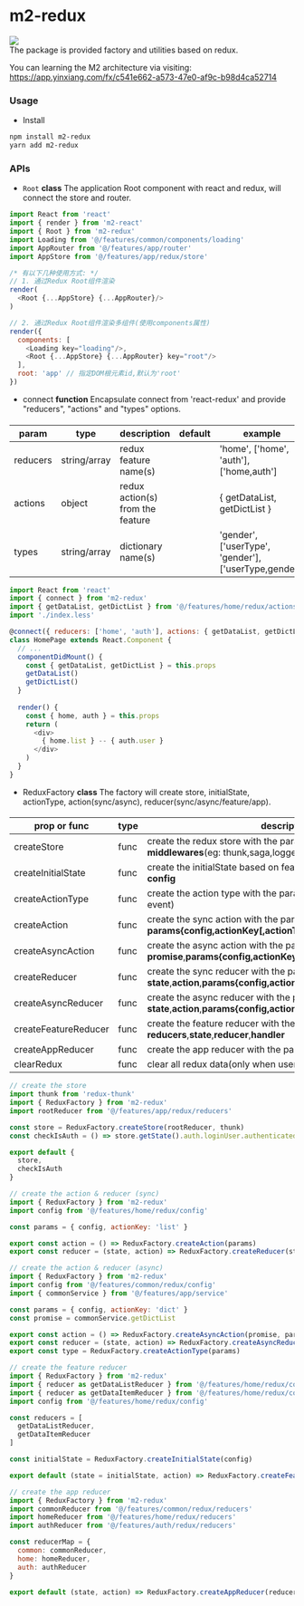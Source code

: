 # m2-redux

[![](https://img.shields.io/badge/m2--redux-v1.1.3-green.svg)](https://github.com/hmiinyu/m2-redux.git) <br/>
The package is provided factory and utilities based on redux.

You can learning the M2 architecture via visiting: 
https://app.yinxiang.com/fx/c541e662-a573-47e0-af9c-b98d4ca52714

### Usage
 - Install
```bash
npm install m2-redux
yarn add m2-redux
```
### APIs
- `Root` **class** The application Root component with react and redux, will connect the store and router.
 ```js
 import React from 'react'
 import { render } from 'm2-react'
 import { Root } from 'm2-redux'
 import Loading from '@/features/common/components/loading'
 import AppRouter from '@/features/app/router' 
 import AppStore from '@/features/app/redux/store'
 
 /* 有以下几种使用方式: */
 // 1. 通过Redux Root组件渲染
 render(
   <Root {...AppStore} {...AppRouter}/>
 )
 
 // 2. 通过Redux Root组件渲染多组件(使用components属性)
 render({
   components: [
     <Loading key="loading"/>,
     <Root {...AppStore} {...AppRouter} key="root"/>
   ],
   root: 'app' // 指定DOM根元素id,默认为'root'
 })
```
- connect **function** Encapsulate connect from 'react-redux' and provide "reducers", "actions" and "types" options.
 ####
 | param | type | description | default | example |
 | ------------ | ------------ | ------------ | ------------ | ------------ |
 | reducers | string/array | redux feature name(s) |  | 'home', ['home', 'auth'], ['home,auth'] |
 | actions | object | redux action(s) from the feature |  | { getDataList, getDictList } 
 | types | string/array | dictionary name(s) |  | 'gender', ['userType', 'gender'], ['userType,gender'] |
```js
import React from 'react'
import { connect } from 'm2-redux'
import { getDataList, getDictList } from '@/features/home/redux/actions'
import './index.less'

@connect({ reducers: ['home', 'auth'], actions: { getDataList, getDictList } })
class HomePage extends React.Component {
  // ...
  componentDidMount() {
    const { getDataList, getDictList } = this.props
    getDataList()
    getDictList()
  }
  
  render() {
    const { home, auth } = this.props
    return (
      <div>
        { home.list } -- { auth.user }
      </div>
    )
  }
}
```
- ReduxFactory **class** The factory will create store, initialState, actionType, action(sync/async), reducer(sync/async/feature/app).
#### 
| prop or func | type | description | 
| ------------ | ------------ | ------------ |
| createStore | func | create the redux store with the params **rootReducer**, **middlewares**(eg: thunk,saga,logger) |
| createInitialState | func | create the initialState based on feature reducer with the params **config** |
| createActionType | func | create the action type with the params **config** (for emit async event) |
| createAction | func | create the sync action with the params **params{config,actionKey[,actionType]}**,**payload**  |
| createAsyncAction | func | create the async action with the params **promise**,**params{config,actionKey[,actionType]}**,**handler** |
| createReducer | func | create the sync reducer with the params **state**,**action**,**params{config,actionKey[,actionType]}**,**handler** |
| createAsyncReducer | func | create the async reducer with the params **state**,**action**,**params{config,actionKey[,actionType,resultField]}** |
| createFeatureReducer | func | create the feature reducer with the params **reducers**,**state**,**reducer**,**handler** |
| createAppReducer | func | create the app reducer with the params **reducers**,**state**,**reducer** | 
| clearRedux | func | clear all redux data(only when user will exit the app) |
```js
// create the store
import thunk from 'redux-thunk'
import { ReduxFactory } from 'm2-redux'
import rootReducer from '@/features/app/redux/reducers'

const store = ReduxFactory.createStore(rootReducer, thunk)
const checkIsAuth = () => store.getState().auth.loginUser.authenticated

export default {
  store,
  checkIsAuth
}

// create the action & reducer (sync)
import { ReduxFactory } from 'm2-redux'
import config from '@/features/home/redux/config'

const params = { config, actionKey: 'list' }

export const action = () => ReduxFactory.createAction(params)
export const reducer = (state, action) => ReduxFactory.createReducer(state, action, params, () => action.payload)

// create the action & reducer (async)
import { ReduxFactory } from 'm2-redux'
import config from '@/features/common/redux/config'
import { commonService } from '@/features/app/service'

const params = { config, actionKey: 'dict' }
const promise = commonService.getDictList

export const action = () => ReduxFactory.createAsyncAction(promise, params)
export const reducer = (state, action) => ReduxFactory.createAsyncReducer(state, action, params)
export const type = ReduxFactory.createActionType(params)

// create the feature reducer
import { ReduxFactory } from 'm2-redux'
import { reducer as getDataListReducer } from '@/features/home/redux/controllers/getDataList'
import { reducer as getDataItemReducer } from '@/features/home/redux/controllers/getDataItem'
import config from '@/features/home/redux/config'

const reducers = [
  getDataListReducer,
  getDataItemReducer
]

const initialState = ReduxFactory.createInitialState(config)

export default (state = initialState, action) => ReduxFactory.createFeatureReducer(reducers, state, action)

// create the app reducer
import { ReduxFactory } from 'm2-redux'
import commonReducer from '@/features/common/redux/reducers'
import homeReducer from '@/features/home/redux/reducers'
import authReducer from '@/features/auth/redux/reducers'

const reducerMap = {
  common: commonReducer,
  home: homeReducer,
  auth: authReducer
}

export default (state, action) => ReduxFactory.createAppReducer(reducerMap, state, action)

